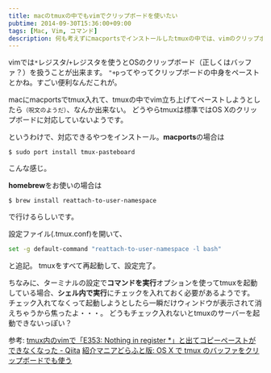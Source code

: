 ```yaml
---
title: macのtmuxの中でもvimでクリップボードを使いたい
pubtime: 2014-09-30T15:36:00+09:00
tags: [Mac, Vim, コマンド]
description: 何も考えずにmacportsでインストールしたtmuxの中では、vimのクリップボードが上手く動かないようです。この記事では、macのtmuxの中でもクリップボードを使えるようにします。
---
```


vimでは`*`レジスタ/`+`レジスタを使うとOSのクリップボード（正しくはバッファ？）を扱うことが出来ます。
`"+p`ってやってクリップボードの中身をペーストとかね。すごい便利なんだこれが。

macにmacportsでtmux入れて、tmuxの中でvim立ち上げてペーストしようとしたら<small>（呪文のようだ）</small>、なんか出来ない。
どうやらtmuxは標準ではOS Xのクリップボードに対応していないようです。

というわけで、対応できるやつをインストール。**macports**の場合は
``` shell
$ sudo port install tmux-pasteboard
```
こんな感じ。

**homebrew**をお使いの場合は
``` shell
$ brew install reattach-to-user-namespace
```
で行けるらしいです。

設定ファイル(.tmux.conf)を開いて、
``` bash
set -g default-command "reattach-to-user-namespace -l bash"
```
と追記。
tmuxをすべて再起動して、設定完了。

ちなみに、ターミナルの設定で**コマンドを実行**オプションを使ってtmuxを起動している場合、**シェル内で実行**にチェックを入れておく必要があるようです。
チェック入れてなくって起動しようとしたら一瞬だけウィンドウが表示されて消えちゃうから焦ったよ・・・。
どうもチェック入れないとtmuxのサーバーを起動できないっぽい？

参考:
[tmux内のvimで「E353: Nothing in register *」と出てコピーペーストができなくなった - Qiita](http://qiita.com/shoma2da/items/853074f05445722b496e)
[紹介マニアどらふと版: OS X で tmux のバッファをクリップボードでも使う](http://www.sakito.com/2012/09/os-x-tmux.html)
